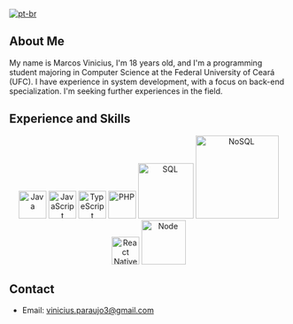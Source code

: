 [![pt-br](https://img.shields.io/badge/lang-pt--br-green.svg)](https://github.com/vinicius-paraujo/vinicius-paraujo/README.pt-br.md)

## About Me

My name is Marcos Vinicius, I'm 18 years old, and I'm a programming student majoring in Computer Science at the Federal University of Ceará (UFC). I have experience in system development, with a focus on back-end specialization. I'm seeking further experiences in the field.

## Experience and Skills

<div align="center">
  <img src="https://i.imgur.com/XO2LHH8.png" alt="Java" width="50px">
  <img src="https://upload.wikimedia.org/wikipedia/commons/thumb/6/6a/JavaScript-logo.png/800px-JavaScript-logo.png" alt="JavaScript" width="50px">
  <img src="https://i.imgur.com/p6XOtSB.png" alt="TypeScript" width="50px" height="auto" >
  <img src="https://brandslogos.com/wp-content/uploads/thumbs/php-logo-vector.svg" alt="PHP" width="50px" height="auto" >
  <img src="https://upload.wikimedia.org/wikipedia/labs/8/8e/Mysql_logo.png" alt="SQL" width="100px">
  <img src="https://upload.wikimedia.org/wikipedia/commons/thumb/9/93/MongoDB_Logo.svg/2560px-MongoDB_Logo.svg.png" alt="NoSQL" width="150px" height="auto" >
  <img src="https://i.imgur.com/jHppuIp.png" alt="React Native" width="50px">
  <img src="https://i.imgur.com/QMCGDby.png" alt="Node" width="80px">
</div>

## Contact

- Email: vinicius.paraujo3@gmail.com
